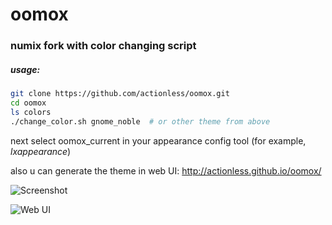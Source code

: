 oomox
=====

### numix fork with color changing script


##### usage:
```sh
git clone https://github.com/actionless/oomox.git
cd oomox
ls colors
./change_color.sh gnome_noble  # or other theme from above
```
next select oomox_current in your appearance config tool (for example, _lxappearance_)

also u can generate the theme in web UI: http://actionless.github.io/oomox/

![Screenshot](http://fc09.deviantart.net/fs71/f/2014/145/7/9/oomox___change_numix_colorscheme_by_actionless-d7jo5ul.png "Screenshot")

![Web UI](http://i.imgur.com/SIttBKG.png "Web UI")
